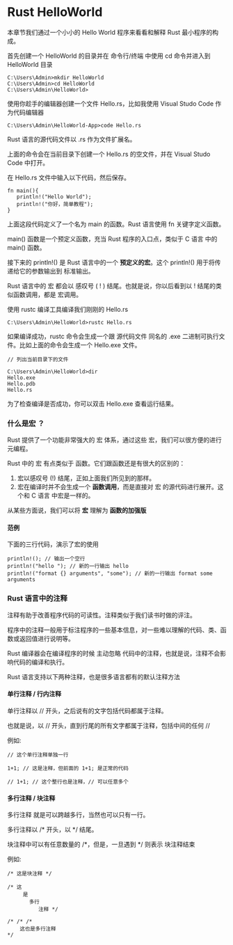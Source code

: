 # Rust HelloWorld

本章节我们通过一个小小的 Hello World 程序来看看和解释 Rust 最小程序的构成。

首先创建一个 HelloWorld 的目录并在 命令行/终端 中使用 cd 命令并进入到 HelloWorld 目录

```
C:\Users\Admin>mkdir HelloWorld
C:\Users\Admin>cd HelloWorld
C:\Users\Admin\HelloWorld>
```

使用你趁手的编辑器创建一个文件 Hello.rs，比如我使用 Visual Studo Code 作为代码编辑器

```
C:\Users\Admin\HelloWorld-App>code Hello.rs
```

Rust 语言的源代码文件以 .rs 作为文件扩展名。

上面的命令会在当前目录下创建一个 Hello.rs 的空文件，并在 Visual Studo Code 中打开。

在 Hello.rs 文件中输入以下代码，然后保存。

```
fn main(){
   println!("Hello World");
   println!("你好，简单教程");
}
```

上面这段代码定义了一个名为 main 的函数。Rust 语言使用 fn 关键字定义函数。

main() 函数是一个预定义函数，充当 Rust 程序的入口点，类似于 C 语言 中的 main() 函数。

接下来的 println!() 是 Rust 语言中的一个 **预定义的宏**。这个 println!() 用于将传递给它的参数输出到 标准输出。

Rust 语言中的 宏 都会以 感叹号 ( ! ) 结尾。也就是说，你以后看到以 ! 结尾的类似函数调用，都是 宏调用。

使用 rustc 编译工具编译我们刚刚的 Hello.rs

```
C:\Users\Admin\HelloWorld>rustc Hello.rs
```

如果编译成功，rustc 命令会生成一个跟 源代码文件 同名的 .exe 二进制可执行文件。比如上面的命令会生成一个 Hello.exe 文件。

```
// 列出当前目录下的文件

C:\Users\Admin\HelloWorld>dir
Hello.exe
Hello.pdb
Hello.rs
```

为了检查编译是否成功，你可以双击 Hello.exe 查看运行结果。

### 什么是宏 ？

Rust 提供了一个功能非常强大的 宏 体系，通过这些 宏，我们可以很方便的进行元编程。

Rust 中的 宏 有点类似于 函数。它们跟函数还是有很大的区别的：

1. 宏以感叹号 (!) 结尾，正如上面我们所见到的那样。
2. 宏在编译时并不会生成一个 **函数调用**，而是直接对 宏 的源代码进行展开。这个和 C 语言 中宏是一样的。

从某些方面说，我们可以将 **宏** 理解为 **函数的加强版**

#### 范例

下面的三行代码，演示了宏的使用

```
println!(); // 输出一个空行
println!("hello "); // 新的一行输出 hello
println!("format {} arguments", "some"); // 新的一行输出 format some arguments
```

### Rust 语言中的注释

注释有助于改善程序代码的可读性。注释类似于我们读书时做的评注。

程序中的注释一般用于标注程序的一些基本信息，对一些难以理解的代码、类、函数或返回值进行说明等。

Rust 编译器会在编译程序的时候 主动忽略 代码中的注释，也就是说，注释不会影响代码的编译和执行。

Rust 语言支持以下两种注释，也是很多语言都有的默认注释方法

#### 单行注释 / 行内注释

单行注释以 // 开头，之后说有的文字包括代码都属于注释。

也就是说，以 // 开头，直到行尾的所有文字都属于注释，包括中间的任何 //

例如:

```
// 这个单行注释单独一行

1+1; // 这是注释，但前面的 1+1; 是正常的代码

// 1+1; // 这个整行也是注释，// 可以任意多个
```

#### 多行注释 / 块注释

多行注释 就是可以跨越多行，当然也可以只有一行。

多行注释以 /* 开头，以 */ 结尾。

块注释中可以有任意数量的 /*，但是，一旦遇到 */ 则表示 块注释结束

例如:

```
/* 这是块注释 */

/* 这
     是
       多行
          注释 */

/* /* /* 
    这也是多行注释
*/
```